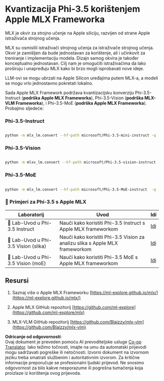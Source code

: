 <!--
CO_OP_TRANSLATOR_METADATA:
{
  "original_hash": "ec5e22bbded16acb7bdb9fa568ab5781",
  "translation_date": "2025-05-09T13:51:27+00:00",
  "source_file": "md/01.Introduction/04/UsingAppleMLXQuantifyingPhi.md",
  "language_code": "hr"
}
-->
# **Kvantizacija Phi-3.5 korištenjem Apple MLX Frameworka**

MLX je okvir za strojno učenje na Apple siliciju, razvijen od strane Apple istraživača strojnog učenja.

MLX su osmislili istraživači strojnog učenja za istraživače strojnog učenja. Okvir je zamišljen da bude jednostavan za korištenje, ali i učinkovit za treniranje i implementaciju modela. Dizajn samog okvira je također konceptualno jednostavan. Cilj nam je omogućiti istraživačima da lako proširuju i unapređuju MLX kako bi brzo mogli isprobavati nove ideje.

LLM-ovi se mogu ubrzati na Apple Silicon uređajima putem MLX-a, a modeli se mogu vrlo jednostavno pokretati lokalno.

Sada Apple MLX Framework podržava kvantizacijsku konverziju Phi-3.5-Instruct (**podrška Apple MLX Frameworka**), Phi-3.5-Vision (**podrška MLX-VLM Frameworka**), i Phi-3.5-MoE (**podrška Apple MLX Frameworka**). Probajmo sljedeće:

### **Phi-3.5-Instruct**

```bash

python -m mlx_lm.convert --hf-path microsoft/Phi-3.5-mini-instruct -q

```

### **Phi-3.5-Vision**

```bash

python -m mlxv_lm.convert --hf-path microsoft/Phi-3.5-vision-instruct -q

```

### **Phi-3.5-MoE**

```bash

python -m mlx_lm.convert --hf-path microsoft/Phi-3.5-MoE-instruct  -q

```

### **🤖 Primjeri za Phi-3.5 s Apple MLX**

| Laboratorij    | Uvod | Idi |
| -------- | ------- |  ------- |
| 🚀 Lab-Uvod u Phi-3.5 Instruct  | Nauči kako koristiti Phi-3.5 Instruct s Apple MLX frameworkom   |  [Idi](../../../../../code/09.UpdateSamples/Aug/mlx-phi35-instruct.ipynb)    |
| 🚀 Lab-Uvod u Phi-3.5 Vision (slika) | Nauči kako koristiti Phi-3.5 Vision za analizu slika s Apple MLX frameworkom     |  [Idi](../../../../../code/09.UpdateSamples/Aug/mlx-phi35-vision.ipynb)    |
| 🚀 Lab-Uvod u Phi-3.5 Vision (moE)   | Nauči kako koristiti Phi-3.5 MoE s Apple MLX frameworkom  |  [Idi](../../../../../code/09.UpdateSamples/Aug/mlx-phi35-moe.ipynb)    |

## **Resursi**

1. Saznaj više o Apple MLX Frameworku [https://ml-explore.github.io/mlx/](https://ml-explore.github.io/mlx/)

2. Apple MLX GitHub repozitorij [https://github.com/ml-explore](https://github.com/ml-explore/mlx)

3. MLX-VLM GitHub repozitorij [https://github.com/Blaizzy/mlx-vlm](https://github.com/Blaizzy/mlx-vlm)

**Odricanje od odgovornosti**:  
Ovaj dokument je preveden pomoću AI prevoditeljske usluge [Co-op Translator](https://github.com/Azure/co-op-translator). Iako težimo točnosti, imajte na umu da automatski prijevodi mogu sadržavati pogreške ili netočnosti. Izvorni dokument na izvornom jeziku treba smatrati službenim i autoritativnim izvorom. Za kritične informacije preporučuje se profesionalni ljudski prijevod. Ne snosimo odgovornost za bilo kakve nesporazume ili pogrešna tumačenja koja proizlaze iz korištenja ovog prijevoda.